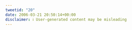 ```yaml
---
tweetid: "20"
date: 2006-03-21 20:50:14+00:00
disclaimer: ℹ️ User-generated content may be misleading
---
```

